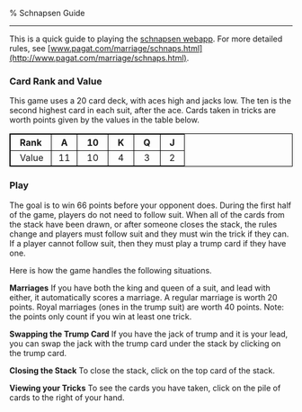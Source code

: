 % Schnapsen Guide
<meta name="viewport" content="width=device-width">
<link rel="stylesheet" type="text/css" href="general.css">
<link rel="shortcut icon" href="images/suits.png" type="image/x-icon" />
<style>
/*  body {max-width:600px; margin-left:5%; margin-right: 10%; font-family: Arial, Helvetica, sans-serif;} */
  table {border: 1px solid #000; border-collapse: collapse;} 
  th { border: 1px solid #000; }  
  td { border: 1px solid #000; }  
</style>

<hr> 

This is a quick guide to playing the [schnapsen webapp](schnapsen.html).  For more detailed rules, see [www.pagat.com/marriage/schnaps.html](http://www.pagat.com/marriage/schnaps.html).  

### Card Rank and Value

This game uses a 20 card deck, with aces high and jacks low.  The ten is the second highest card in each suit, after the ace. Cards taken in tricks are worth points given by the values in the table below. 

| &nbsp; Rank &nbsp; | &nbsp; A &nbsp; | &nbsp; 10 &nbsp; | &nbsp; K &nbsp; | &nbsp; Q &nbsp; | &nbsp; J &nbsp;|
|:---|:---:|:---:|:---:|:---:|:---:|
| &nbsp; Value | 11 | 10 | 4 | 3 | 2 | 

### Play 

The goal is to win 66 points before your opponent does.  During the first half of the game, players do not need to follow suit. When all of the cards from the stack have been drawn, or after someone closes the stack, the rules change and players must follow suit and they must win the trick if they can.  If a player cannot follow suit, then they must play a trump card if they have one.  

Here is how the game handles the following situations. 

**Marriages** If you have both the king and queen of a suit, and lead with either, it automatically scores a marriage. A regular marriage is worth 20 points. Royal marriages (ones in the trump suit) are worth 40 points. Note: the points only count if you win at least one trick. 

**Swapping the Trump Card** If you have the jack of trump and it is your lead, you can swap the jack with the trump card under the stack by clicking on the trump card.  

**Closing the Stack** To close the stack, click on the top card of the stack.  

**Viewing your Tricks** To see the cards you have taken, click on the pile of cards to the right of your hand.  

<br>
<br>
<br>
<br>

